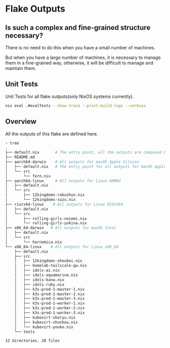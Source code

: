 # Flake Outputs

## Is such a complex and fine-grained structure necessary?

There is no need to do this when you have a small number of machines.

But when you have a large number of machines, it is necessary to manage them in a fine-grained way,
otherwise, it will be difficult to manage and maintain them.

## Unit Tests

Unit Tests for all flake outputs(only NixOS systems currently).

```bash
nix eval .#evalTests --show-trace --print-build-logs --verbose
```

## Overview

All the outputs of this flake are defined here.

```bash
› tree
.
├── default.nix       # The entry point, all the outputs are composed here.
├── README.md
├── aarch64-darwin    # All outputs for macOS Apple Silicon
│   ├── default.nix   # The entry point for all outputs for macOS Apple Silicon
│   └── src
│       └── fern.nix
├── aarch64-linux     # All outputs for Linux ARM64
│   ├── default.nix
│   └── src
│       ├── 12kingdoms-rakushun.nix
│       └── 12kingdoms-suzu.nix
├── riscv64-linux    # All outputs for Linux RISCV64
│   ├── default.nix
│   └── src
│       ├── rolling-girls-nozomi.nix
│       └── rolling-girls-yukina.nix
├── x86_64-darwin   # All outputs for macOS Intel
│   ├── default.nix
│   └── src
│       └── harnomica.nix
└── x86_64-linux    # All outputs for Linux x86_64
    ├── default.nix
    ├── src
    │   ├── 12kingdoms-shoukei.nix
    │   ├── homelab-tailscale-gw.nix
    │   ├── idols-ai.nix
    │   ├── idols-aquamarine.nix
    │   ├── idols-kana.nix
    │   ├── idols-ruby.nix
    │   ├── k3s-prod-1-master-1.nix
    │   ├── k3s-prod-1-master-2.nix
    │   ├── k3s-prod-1-master-3.nix
    │   ├── k3s-prod-1-worker-1.nix
    │   ├── k3s-prod-1-worker-2.nix
    │   ├── k3s-prod-1-worker-3.nix
    │   ├── kubevirt-shoryu.nix
    │   ├── kubevirt-shushou.nix
    │   └── kubevirt-youko.nix
    └── tests

12 directories, 28 files
```

